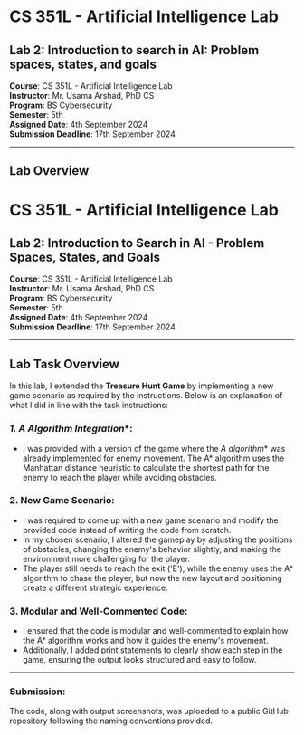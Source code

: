 # CS 351L - Artificial Intelligence Lab

## Lab 2: Introduction to search in AI: Problem spaces, states, and goals

**Course**: CS 351L - Artificial Intelligence Lab  
**Instructor**: Mr. Usama Arshad, PhD CS  
**Program**: BS Cybersecurity  
**Semester**: 5th  
**Assigned Date**: 4th September 2024  
**Submission Deadline**: 17th September 2024

---

## Lab Overview

# CS 351L - Artificial Intelligence Lab

## Lab 2: Introduction to Search in AI - Problem Spaces, States, and Goals

**Course**: CS 351L - Artificial Intelligence Lab  
**Instructor**: Mr. Usama Arshad, PhD CS  
**Program**: BS Cybersecurity  
**Semester**: 5th  
**Assigned Date**: 4th September 2024  
**Submission Deadline**: 17th September 2024  

---

## Lab Task Overview

In this lab, I extended the **Treasure Hunt Game** by implementing a new game scenario as required by the instructions. Below is an explanation of what I did in line with the task instructions:

### **1. A* Algorithm Integration**:
   - I was provided with a version of the game where the **A* algorithm** was already implemented for enemy movement. The A* algorithm uses the Manhattan distance heuristic to calculate the shortest path for the enemy to reach the player while avoiding obstacles.

### **2. New Game Scenario**:
   - I was required to come up with a new game scenario and modify the provided code instead of writing the code from scratch.
   - In my chosen scenario, I altered the gameplay by adjusting the positions of obstacles, changing the enemy's behavior slightly, and making the environment more challenging for the player.
   - The player still needs to reach the exit ('E'), while the enemy uses the A* algorithm to chase the player, but now the new layout and positioning create a different strategic experience.

### **3. Modular and Well-Commented Code**:
   - I ensured that the code is modular and well-commented to explain how the A* algorithm works and how it guides the enemy's movement.
   - Additionally, I added print statements to clearly show each step in the game, ensuring the output looks structured and easy to follow.

---

### **Submission**:
The code, along with output screenshots, was uploaded to a public GitHub repository following the naming conventions provided.
